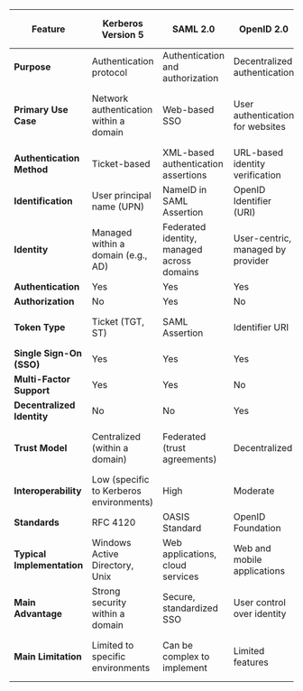 | **Feature**                                   | **Kerberos Version 5**               | **SAML 2.0**                           | **OpenID 2.0**                      | **OpenID Connect 1.0 (OIDC)**       | **OAuth 2.0**                       |
|-----------------------------------------------|--------------------------------------|----------------------------------------|-------------------------------------|-------------------------------------|-------------------------------------|
| **Purpose**                                   | Authentication protocol              | Authentication and authorization       | Decentralized authentication        | Authentication protocol built on OAuth | Authorization delegation protocol  |
| **Primary Use Case**                          | Network authentication within a domain | Web-based SSO                         | User authentication for websites    | Authentication and user identity    | Access delegation without sharing credentials |
| **Authentication Method**                     | Ticket-based                          | XML-based authentication assertions    | URL-based identity verification     | JSON Web Token (JWT) based           | Token-based                         |
| **Identification**                            | User principal name (UPN)             | NameID in SAML Assertion               | OpenID Identifier (URI)             | Sub claim in ID Token (JWT)          | Not applicable                      |
| **Identity**                                  | Managed within a domain (e.g., AD)    | Federated identity, managed across domains | User-centric, managed by provider  | User-centric, managed by provider    | Delegated through OAuth scopes      |
| **Authentication**                            | Yes                                   | Yes                                    | Yes                                 | Yes                                 | No                                  |
| **Authorization**                             | No                                    | Yes                                    | No                                  | Yes                                 | Yes                                 |
| **Token Type**                                | Ticket (TGT, ST)                      | SAML Assertion                         | Identifier URI                      | ID Token (JWT)                       | Access Token (JWT or others)        |
| **Single Sign-On (SSO)**                      | Yes                                   | Yes                                    | Yes                                 | Yes                                 | No                                  |
| **Multi-Factor Support**                      | Yes                                   | Yes                                    | No                                  | Yes                                 | No                                  |
| **Decentralized Identity**                    | No                                    | No                                     | Yes                                 | Yes                                 | No                                  |
| **Trust Model**                               | Centralized (within a domain)         | Federated (trust agreements)           | Decentralized                       | Decentralized                        | Delegated trust to resource owners  |
| **Interoperability**                          | Low (specific to Kerberos environments) | High                                  | Moderate                            | High                                 | High                                 |
| **Standards**                                 | RFC 4120                              | OASIS Standard                         | OpenID Foundation                   | OpenID Foundation                    | IETF                                 |
| **Typical Implementation**                    | Windows Active Directory, Unix        | Web applications, cloud services       | Web and mobile applications         | Web and mobile applications          | APIs, web, and mobile applications  |
| **Main Advantage**                            | Strong security within a domain       | Secure, standardized SSO               | User control over identity          | Modern, secure identity management   | Granular access control              |
| **Main Limitation**                           | Limited to specific environments      | Can be complex to implement            | Limited features                    | Requires OAuth as a foundation       | Focused on authorization, not authentication |

